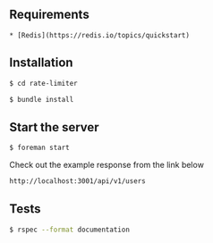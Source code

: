 ## Requirements
    * [Redis](https://redis.io/topics/quickstart)

## Installation

```sh
$ cd rate-limiter
```

```sh
$ bundle install
```


## Start the server

```sh
$ foreman start
```

Check out the example response from the link below
```sh
http://localhost:3001/api/v1/users
```

## Tests

```sh
$ rspec --format documentation
```
